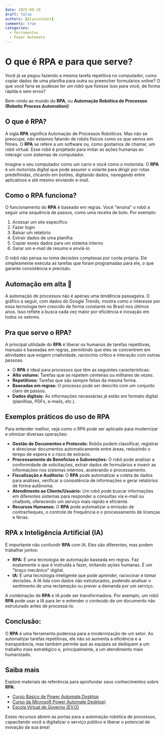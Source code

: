 ```yaml
---
date: 2025-09-19
draft: false
authors: [AlyssonSant]
comments: true
categories:
  - Ferramentas
  - Power Automate
---
```


# O que é RPA e para que serve?

Você já se pegou fazendo a mesma tarefa repetitiva no computador, como copiar dados de uma planilha para outra ou preencher formulários online? O que você faria se pudesse ter um robô que fizesse isso para você, de forma rápida e sem erros?

Bem-vindo ao mundo do **RPA**, ou **Automação Robótica de Processos (Robotic Process Automation)**!


<!-- more -->
## O que é RPA?
A sigla **RPA** significa Automação de Processos Robóticos. Mas não se preocupe, não estamos falando de robôs físicos como os que vemos em filmes. O **RPA** se refere a um software ou, como gostamos de chamar, um robô virtual. Esse robô é projetado para imitar as ações humanas ao interagir com sistemas de computador.

Imagine o seu computador como um carro e você como o motorista. O **RPA** é um motorista digital que pode assumir o volante para dirigir por rotas predefinidas, clicando em botões, digitando dados, navegando entre aplicativos e até mesmo enviando e-mail.

## Como o RPA funciona?

O funcionamento do **RPA** é baseado em regras. Você "ensina" o robô a seguir uma sequência de passos, como uma receita de bolo. Por exemplo:

1. Acessar um site específico
2. Fazer login
3. Baixar um relatório
4. Extrair dados de uma planilha
5. Copiar esses dados para um sistema interno
6. Gerar um e-mail de resumo e enviá-lo

O robô não pensa ou toma decisões complexas por conta própria. Ele simplesmente executa as tarefas que foram programadas para ele, o que garante consistência e precisão.

## Automação em alta 🚀

A automação de processos não é apenas uma tendência passageira. O gráfico a seguir, com dados do Google Trends, mostra como o interesse por essa tecnologia tem crescido de forma constante no Brasil nos últimos anos. Isso reflete a busca cada vez maior por eficiência e inovação em todos os setores.

<script type="text/javascript" src="https://ssl.gstatic.com/trends_nrtr/4116_RC01/embed_loader.js"></script>
<script type="text/javascript">
trends.embed.renderExploreWidget("TIMESERIES", {"comparisonItem":[{"keyword":"Automação de Processos","geo":"BR","time":"today 5-y"}],"category":0,"property":""}, {"exploreQuery":"date=today%205-y&geo=BR&q=Automa%C3%A7%C3%A3o%20de%20Processos&hl=pt","guestPath":"https://trends.google.com.br:443/trends/embed/"});
</script>

## Pra que serve o RPA?

A principal utilidade do **RPA** é liberar os humanos de tarefas repetitivas, manuais e baseadas em regras, permitindo que eles se concentrem em atividades que exigem criatividade, raciocínio crítico e interação com outras pessoas.

- O **RPA** é ideal para processos que têm as seguintes características:
- **Alto volume:** Tarefas que se repetem centenas ou milhares de vezes.
- **Repetitivos:** Tarefas que são sempre feitas da mesma forma.
- **Baseadas em regras:** O processo pode ser descrito com um conjunto claro de passos.
- **Dados digitais:** As informações necessárias já estão em formato digital (planilhas, PDFs, e-mails, etc.).

## Exemplos práticos do uso de RPA

Para entender melhor, veja como o RPA pode ser aplicado para modernizar e otimizar diversas operações:

- **Gestão de Documentos e Protocolo:** Robôs podem classificar, registrar e direcionar documentos automaticamente entre áreas, reduzindo o tempo de espera e o risco de extravio.
- **Processamento de Benefícios e Subvenções:** O robô pode analisar a conformidade de solicitações, extrair dados de formulários e inserir as informações nos sistemas internos, acelerando o processamento.
- **Fiscalização e Auditoria:** O **RPA** pode automatizar a coleta de dados para análises, verificar a consistência de informações e gerar relatórios de forma autônoma.
- **Atendimento ao Cliente/Usuário:** Um robô pode buscar informações em diferentes sistemas para responder a consultas via e-mail ou chatbots, oferecendo um serviço mais rápido e eficiente.
- **Recursos Humanos:** O **RPA** pode automatizar a emissão de contracheques, o controle de frequência e o processamento de licenças e férias.

## RPA x Inteligência Artificial (IA)

É importante não confundir **RPA** com IA. Eles são diferentes, mas podem trabalhar juntos:

- **RPA:** É uma tecnologia de automação baseada em regras. Faz exatamente o que é instruída a fazer, imitando ações humanas. É um "braço mecânico" digital.
- **IA:** É uma tecnologia inteligente que pode aprender, raciocinar e tomar decisões. A IA lida com dados não estruturados, podendo analisar o sentimento de uma reclamação ou prever a demanda por um serviço.

A combinação de **RPA** e IA pode ser transformadora. Por exemplo, um robô **RPA** pode usar a IA para ler e entender o conteúdo de um documento não estruturado antes de processá-lo.

## Conclusão:

O **RPA** é uma ferramenta poderosa para a modernização de um setor. Ao automatizar tarefas repetitivas, ele não só aumenta a eficiência e a transparência, mas também permite que as equipes se dediquem a um trabalho mais estratégico e, principalmente, a um atendimento mais humanizado.

## Saiba mais

Explore materiais de referência para aprofundar seus conhecimentos sobre **RPA**:

- [Curso Básico de Power Automate Desktop](https://www.ead.planejamento.mg.gov.br/)
- [Curso da Microsoft Power Automate Desktop)](https://learn.microsoft.com/pt-br/training/modules/pad-first-steps/)
- [Escola Virtual de Governo (EV.G)](https://www.escolavirtual.gov.br/curso/797)

Esses recursos abrem as portas para a automação robótica de processos, capacitando você a digitalizar o serviço público e liberar o potencial de inovação da sua área!